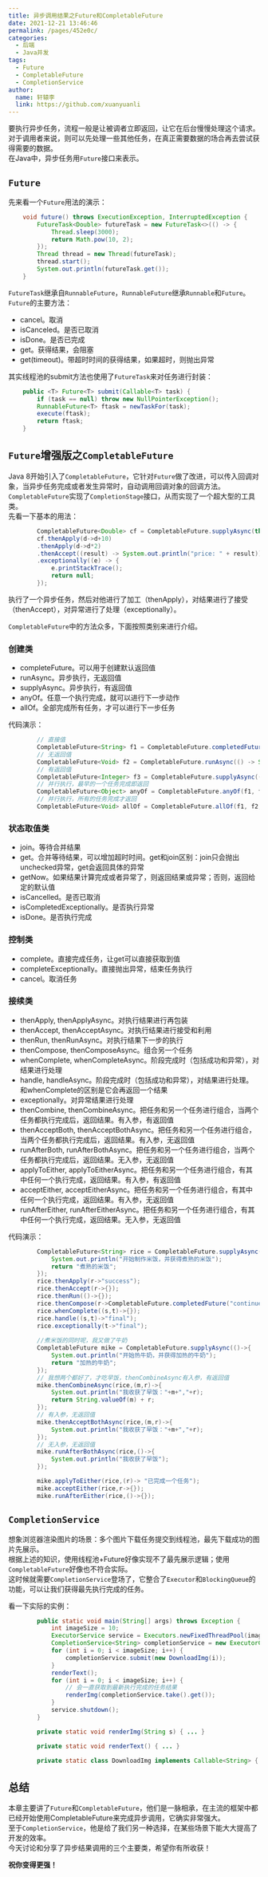 ```yaml
---
title: 异步调用结果之Future和CompletableFuture
date: 2021-12-21 13:46:46
permalink: /pages/452e0c/
categories:
  - 后端
  - Java并发
tags:
  - Future
  - CompletableFuture
  - CompletionService
author: 
  name: 轩辕李
  link: https://github.com/xuanyuanli
---
```



要执行异步任务，流程一般是让被调者立即返回，让它在后台慢慢处理这个请求。对于调用者来说，则可以先处理一些其他任务，在真正需要数据的场合再去尝试获得需要的数据。  
在Java中，异步任务用`Future`接口来表示。  

<!-- more -->

## `Future`
先来看一个`Future`用法的演示：
```java
    void future() throws ExecutionException, InterruptedException {
        FutureTask<Double> futureTask = new FutureTask<>(() -> {
            Thread.sleep(3000);
            return Math.pow(10, 2);
        });
        Thread thread = new Thread(futureTask);
        thread.start();
        System.out.println(futureTask.get());
    }
```
`FutureTask`继承自`RunnableFuture`，`RunnableFuture`继承`Runnable`和`Future`。  
`Future`的主要方法：
- cancel。取消
- isCanceled。是否已取消
- isDone。是否已完成
- get。获得结果，会阻塞
- get(timeout)。带超时时间的获得结果，如果超时，则抛出异常

其实线程池的submit方法也使用了`FutureTask`来对任务进行封装：
```java
    public <T> Future<T> submit(Callable<T> task) {
        if (task == null) throw new NullPointerException();
        RunnableFuture<T> ftask = newTaskFor(task);
        execute(ftask);
        return ftask;
    }
```

## `Future`增强版之`CompletableFuture`
Java 8开始引入了`CompletableFuture`，它针对`Future`做了改进，可以传入回调对象，当异步任务完成或者发生异常时，自动调用回调对象的回调方法。  
`CompletableFuture`实现了`CompletionStage`接口，从而实现了一个超大型的工具类。  
先看一下基本的用法：
```java
        CompletableFuture<Double> cf = CompletableFuture.supplyAsync(this::fetchPrice);
        cf.thenApply(d->d+10)
        .thenApply(d->d*2)
        .thenAccept((result) -> System.out.println("price: " + result))
        .exceptionally((e) -> {
            e.printStackTrace();
            return null;
        });
```
执行了一个异步任务，然后对他进行了加工（thenApply），对结果进行了接受（thenAccept），对异常进行了处理（exceptionally）。  

`CompletableFuture`中的方法众多，下面按照类别来进行介绍。  

### 创建类
- completeFuture。可以用于创建默认返回值
- runAsync。异步执行，无返回值
- supplyAsync。异步执行，有返回值
- anyOf。任意一个执行完成，就可以进行下一步动作
- allOf。全部完成所有任务，才可以进行下一步任务

代码演示：
```java
        // 直接值
        CompletableFuture<String> f1 = CompletableFuture.completedFuture("hello");
        // 无返回值
        CompletableFuture<Void> f2 = CompletableFuture.runAsync(() -> System.out.println(1));
        // 有返回值
        CompletableFuture<Integer> f3 = CompletableFuture.supplyAsync(() -> 100);
        // 并行执行，最早的一个任务完成即返回
        CompletableFuture<Object> anyOf = CompletableFuture.anyOf(f1, f2, f3);
        // 并行执行，所有的任务完成才返回
        CompletableFuture<Void> allOf = CompletableFuture.allOf(f1, f2, f3);
```

### 状态取值类
- join。等待合并结果
- get。合并等待结果，可以增加超时时间。get和join区别：join只会抛出unchecked异常，get会返回具体的异常
- getNow。如果结果计算完成或者异常了，则返回结果或异常；否则，返回给定的默认值
- isCancelled。是否已取消
- isCompletedExceptionally。是否执行异常
- isDone。是否执行完成

### 控制类
- complete。直接完成任务，让get可以直接获取到值
- completeExceptionally。直接抛出异常，结束任务执行
- cancel。取消任务

### 接续类
- thenApply, thenApplyAsync。对执行结果进行再包装
- thenAccept, thenAcceptAsync。对执行结果进行接受和利用
- thenRun, thenRunAsync。对执行结果下一步的执行
- thenCompose, thenComposeAsync。组合另一个任务
- whenComplete, whenCompleteAsync。阶段完成时（包括成功和异常），对结果进行处理
- handle, handleAsync。阶段完成时（包括成功和异常），对结果进行处理。和whenComplete的区别是它会再返回一个结果
- exceptionally。对异常结果进行处理
- thenCombine, thenCombineAsync。把任务和另一个任务进行组合，当两个任务都执行完成后，返回结果。有入参，有返回值
- thenAcceptBoth, thenAcceptBothAsync。把任务和另一个任务进行组合，当两个任务都执行完成后，返回结果。有入参，无返回值
- runAfterBoth, runAfterBothAsync。把任务和另一个任务进行组合，当两个任务都执行完成后，返回结果。无入参，无返回值
- applyToEither, applyToEitherAsync。把任务和另一个任务进行组合，有其中任何一个执行完成，返回结果。有入参，有返回值
- acceptEither, acceptEitherAsync。把任务和另一个任务进行组合，有其中任何一个执行完成，返回结果。有入参，无返回值
- runAfterEither, runAfterEitherAsync。把任务和另一个任务进行组合，有其中任何一个执行完成，返回结果。无入参，无返回值

代码演示：
```java
        CompletableFuture<String> rice = CompletableFuture.supplyAsync(()->{
            System.out.println("开始制作米饭，并获得煮熟的米饭");
            return "煮熟的米饭";
        });
        rice.thenApply(r->"success");
        rice.thenAccept(r->{});
        rice.thenRun(()->{});
        rice.thenCompose(r->CompletableFuture.completedFuture("continue"));
        rice.whenComplete((s,t)->{});
        rice.handle((s,t)->"final");
        rice.exceptionally(t->"final");
        
        //煮米饭的同时呢，我又做了牛奶
        CompletableFuture mike = CompletableFuture.supplyAsync(()->{
            System.out.println("开始热牛奶，并获得加热的牛奶");
            return "加热的牛奶";
        });
        // 我想两个都好了，才吃早饭，thenCombineAsync有入参，有返回值
        mike.thenCombineAsync(rice,(m,r)->{
            System.out.println("我收获了早饭："+m+","+r);
            return String.valueOf(m) + r;
        });
        // 有入参，无返回值
        mike.thenAcceptBothAsync(rice,(m,r)->{
            System.out.println("我收获了早饭："+m+","+r);
        });
        // 无入参，无返回值
        mike.runAfterBothAsync(rice,()->{
            System.out.println("我收获了早饭");
        });

        mike.applyToEither(rice,(r)-> "已完成一个任务");
        mike.acceptEither(rice,r->{});
        mike.runAfterEither(rice,()->{});
```

## `CompletionService`
想象浏览器渲染图片的场景：多个图片下载任务提交到线程池，最先下载成功的图片先展示。  
根据上述的知识，使用线程池+Future好像实现不了最先展示逻辑；使用`CompletableFuture`好像也不符合实际。  
这时候就需要`CompletionService`登场了，它整合了`Executor`和`BlockingQueue`的功能，可以让我们获得最先执行完成的任务。  

看一下实际的实例：
```java
        public static void main(String[] args) throws Exception {
            int imageSize = 10;
            ExecutorService service = Executors.newFixedThreadPool(imageSize);
            CompletionService<String> completionService = new ExecutorCompletionService<String>(service);
            for (int i = 0; i < imageSize; i++) {
                completionService.submit(new DownloadImg(i));
            }
            renderText();
            for (int i = 0; i < imageSize; i++) {
                // 会一直获取到最新执行完成的任务结果
                renderImg(completionService.take().get());
            }
            service.shutdown();
        }

        private static void renderImg(String s) { ... }

        private static void renderText() { ... }

        private static class DownloadImg implements Callable<String> { ... }
```

## 总结
本章主要讲了`Future`和`CompletableFuture`，他们是一脉相承，在主流的框架中都已经开始使用CompletableFuture来完成异步调用，它确实非常强大。  
至于`CompletionService`，他是给了我们另一种选择，在某些场景下能大大提高了开发的效率。  
今天讨论和分享了异步结果调用的三个主要类，希望你有所收获！  

**祝你变得更强！**
